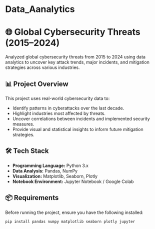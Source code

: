 # Data_Aanalytics
# 🌐 Global Cybersecurity Threats (2015–2024)

Analyzed global cybersecurity threats from 2015 to 2024 using data analytics to uncover key attack trends, major incidents, and mitigation strategies across various industries.

## 📊 Project Overview

This project uses real-world cybersecurity data to:
- Identify patterns in cyberattacks over the last decade.
- Highlight industries most affected by threats.
- Uncover correlations between incidents and implemented security measures.
- Provide visual and statistical insights to inform future mitigation strategies.

## 🛠️ Tech Stack

- **Programming Language:** Python 3.x
- **Data Analysis:** Pandas, NumPy
- **Visualization:** Matplotlib, Seaborn, Plotly
- **Notebook Environment:** Jupyter Notebook / Google Colab

## 📦 Requirements

Before running the project, ensure you have the following installed:

```bash
pip install pandas numpy matplotlib seaborn plotly jupyter

